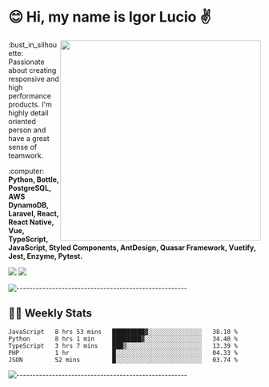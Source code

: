 # :blush: Hi, my name is Igor Lucio :v:

<img src="https://github-readme-stats.vercel.app/api?username=iguit0&show_icons=true&count_private=true&theme=tokyonight" min-width="400px" max-width="400px" width="400px" align="right" />

<p align="left"> 
  :bust_in_silhouette: Passionate about creating responsive and high performance products.
  I'm highly detail oriented person and have a great sense of teamwork.
</p>

<p align="left">
  :computer: <strong>Python, Bottle, PostgreSQL, AWS DynamoDB, Laravel, React, React Native, Vue, TypeScript, JavaScript, Styled Components, AntDesign, Quasar Framework, Vuetify, Jest, Enzyme, Pytest.</strong>
</p>

<p align="left">
  <a href="https://www.linkedin.com/in/igor-lucio-alves" target="_blank" rel="noopener noreferrer" alt="Linkedin">
  <img src="https://img.shields.io/badge/LinkedIn-0077B5?style=for-the-badge&logo=linkedin&logoColor=white" /></a>

  <a href="https://t.me/iguit0" target="_blank" rel="noopener noreferrer" alt="Telegram">
  <img src="https://img.shields.io/badge/Telegram-2CA5E0?style=for-the-badge&logo=telegram&logoColor=white" /></a>
</p>

![-----------------------------------------------------](https://raw.githubusercontent.com/andreasbm/readme/master/assets/lines/aqua.png)

## :man_technologist: Weekly Stats
<!--START_SECTION:waka-->
```text
JavaScript   8 hrs 53 mins   █████████▓░░░░░░░░░░░░░░░   38.10 % 
Python       8 hrs 1 min     ████████▓░░░░░░░░░░░░░░░░   34.40 % 
TypeScript   3 hrs 7 mins    ███▒░░░░░░░░░░░░░░░░░░░░░   13.39 % 
PHP          1 hr            █░░░░░░░░░░░░░░░░░░░░░░░░   04.33 % 
JSON         52 mins         █░░░░░░░░░░░░░░░░░░░░░░░░   03.74 % 
```
<!--END_SECTION:waka-->
![-----------------------------------------------------](https://raw.githubusercontent.com/andreasbm/readme/master/assets/lines/aqua.png)

